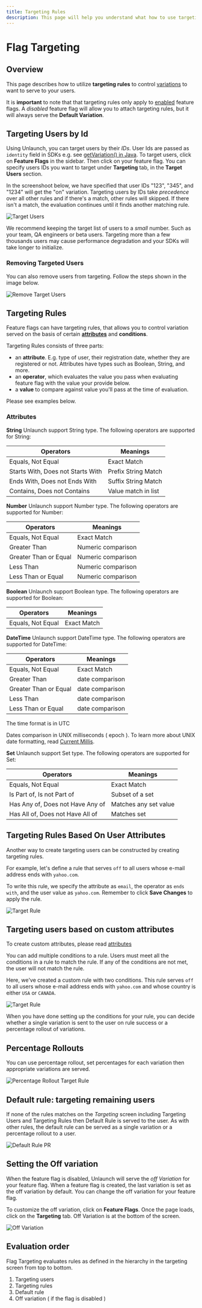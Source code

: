 ```yaml
---
title: Targeting Rules
description: This page will help you understand what how to use targeting rules to control which variations your users see.
---
```


# Flag Targeting

## Overview

This page describes how to utilize **targeting rules** to control [variations](flagvariations) to want to serve to your users. 

It is **important** to note that that targeting rules only apply to [enabled](enable-disable-flags) feature flags. A *disabled* feature flag will allow you to attach targeting rules, but it will always serve the **Default Variation**.   

## Targeting Users by Id

Using Unlaunch, you can target users by their *IDs*. User Ids are passed as `identity` field in SDKs e.g. see [getVariation() in Java](../sdks/java-sdk#evaluating-feature-flags--getting-variations). To target users, click on **Feature Flags** in the sidebar. Then click on your feature flag. You can specify users IDs you want to target under **Targeting** tab, in the **Target Users** section.

In the screenshoot below, we have specified that user IDs "123", "345", and "1234" will get the "on" variation. Targeting users by IDs take *precedence* over all other rules and if there's a match, other rules will skipped. If there isn't a match, the evaluation continues until it finds another matching rule.

<div class="justify-content-center border">
    <img src="/assets/img/target-user.png" alt="Target Users"/>
</div> 

We recommend keeping the target list of users to a *small* number. Such as your team, QA engineers or beta users. Targeting more than a few thousands users may cause performance degradation and your SDKs will take longer to initialize.

### Removing Targeted Users

You can also remove users from targeting. Follow the steps shown in the image below. 

<div class="justify-content-center">
    <img src="/assets/img/target-user-remove.png" alt="Remove Target Users"/>
</div> 

## Targeting Rules

Feature flags can have targeting rules, that allows you to control variation served on the basis of certain **[attributes](attributes)** and **conditions**.

Targeting Rules consists of three parts:

- an **attribute**. E.g. type of user, their registration date, whether they are registered or not. Attributes have types such as Boolean, String, and more.
- an **operator**, which evaluates the value you pass when evaluating feature flag with the value your provide below.
- a **value** to compare against value you'll pass at the time of evaluation.

Please see examples below.

### Attributes

**String**
Unlaunch support String type. The following operators are supported for String:

| Operators | Meanings |
|--|--|
|Equals, Not Equal | Exact Match|
|Starts With, Does not Starts With | Prefix String Match|
|Ends With, Does not Ends With | Suffix String Match|
|Contains, Does not Contains | Value match in list|

**Number**
Unlaunch support Number type. The following operators are supported for Number:

| Operators | Meanings |
|--|--|
|Equals, Not Equal | Exact Match|
|Greater Than | Numeric comparison |
|Greater Than or Equal | Numeric comparison |
|Less Than | Numeric comparison |
|Less Than or Equal | Numeric comparison |

**Boolean**
Unlaunch support Boolean type. The following operators are supported for Boolean:

| Operators | Meanings |
|--|--|
|Equals, Not Equal | Exact Match|

**DateTime**
Unlaunch support DateTime type. The following operators are supported for DateTime:

| Operators | Meanings |
|--|--|
|Equals, Not Equal | Exact Match|
|Greater Than | date comparison |
|Greater Than or Equal | date comparison |
|Less Than | date comparison |
|Less Than or Equal | date comparison |

The time format is in UTC

Dates comparison in UNIX milliseconds ( epoch ). To learn more about UNIX date formatting, read [Current Millis](https://currentmillis.com/).

**Set**
Unlaunch support Set type. The following operators are supported for Set:

| Operators | Meanings |
|--|--|
|Equals, Not Equal | Exact Match|
|Is Part of, Is not Part of | Subset of a set |
|Has Any of, Does not Have Any of | Matches any set value|
|Has All of, Does not Have All of | Matches set |

## Targeting Rules Based On User Attributes

Another way to create targeting users can be constructed by creating targeting rules.

For example, let's define a rule that serves `off` to all users whose e-mail address ends with `yahoo.com`.

To write this rule, we specify the attribute as `email`, the operator as `ends with`, and the user value as `yahoo.com`. Remember to click **Save Changes** to apply the rule.

<div class="justify-content-center">
    <img src="/assets/img/target-rule-1.png" alt="Target Rule"/>
</div> 

## Targeting users based on custom attributes

To create custom attributes, please read [attributes](https://docs.unlaunch.io/docs/features/attributes)

You can add multiple conditions to a rule. Users must meet all the conditions in a rule to match the rule. If any of the conditions are not met, the user will not match the rule.

Here, we've created a custom rule with two conditions. This rule serves `off` to all users whose e-mail address ends with `yahoo.com` and whose country is either `USA` or `CANADA`.

<div class="justify-content-center">
    <img src="/assets/img/target-rule-2.png" alt="Target Rule"/>
</div> 

When you have done setting up the conditions for your rule, you can decide whether a single variation is sent to the user on rule success or a percentage rollout of variations.

## Percentage Rollouts

You can use percentage rollout, set percentages for each variation then appropriate variations are served.

<div class="justify-content-center">
    <img src="/assets/img/target-rule-3.png" alt="Percentage Rollout Target Rule"/>
</div> 

## Default rule: targeting remaining users

If none of the rules matches on the *Targeting* screen including Targeting Users and Targeting Rules then Default Rule is served to the user. As with other rules, the default rule can be served as a single variation or a percentage rollout to a user.

<div class="justify-content-center">
    <img src="/assets/img/default-rule-pr.png" alt="Default Rule PR"/>
</div> 

## Setting the Off variation

When the feature flag is disabled, Unlaunch will serve the *off Variation* for your feature flag. When a feature flag is created, the last variation is set as the off variation by default. You can change the off variation for your feature flag.

To customize the off variation, click on **Feature Flags**. Once the page loads, click on the **Targeting** tab. Off Variation is at the bottom of the screen.

<div class="justify-content-center">
    <img src="/assets/img/off-variation.png" alt="Off Variation"/>
</div> 

## Evaluation order
Flag Targeting evaluates rules as defined in the hierarchy in the targeting screen from top to bottom.

1. Targeting users
2. Targeting rules
3. Default rule
4. Off variation ( if the flag is disabled )

